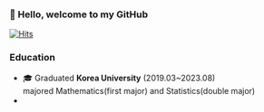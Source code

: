 ### 👋 Hello, welcome to my GitHub
[![Hits](https://hits.seeyoufarm.com/api/count/incr/badge.svg?url=https%3A%2F%2Fgithub.com%2FNYOONJEONG%2FNYOONJEONG%2F&count_bg=%23FFB1DD&title_bg=%237C5F74&icon=&icon_color=%23E7E7E7&title=VISIT&edge_flat=false)](https://hits.seeyoufarm.com)

### Education
-  🎓 Graduated **Korea University** (2019.03~2023.08) \
     majored Mathematics(first major) and Statistics(double major)
-  




<!--
**NYOONJEONG/NYOONJEONG** is a ✨ _special_ ✨ repository because its `README.md` (this file) appears on your GitHub profile.

Here are some ideas to get you started:

- 🔭 I’m currently working on ...
- 🌱 I’m currently learning ...
- 👯 I’m looking to collaborate on ...
- 🤔 I’m looking for help with ...
- 💬 Ask me about ...
- 📫 How to reach me: ...
- 😄 Pronouns: ...
- ⚡ Fun fact: ...
-->
